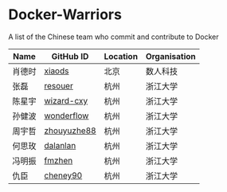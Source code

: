 # Docker-Warriors
A list of the Chinese team who commit and contribute to Docker

Name | GitHub ID | Location | Organisation
-----| ----------| ---------- |------------
肖德时| [xiaods](https://github.com/xiaods) | 北京| 数人科技|
张磊 | [resouer](https://github.com/resouer)|杭州|浙江大学
陈星宇|[wizard-cxy](https://github.com/wizard-cxy)|杭州|浙江大学
孙健波|[wonderflow](https://github.com/wonderflow)|杭州|浙江大学
周宇哲|[zhouyuzhe88](https://github.com/zhouyuzhe88)|杭州|浙江大学
何思玫|[dalanlan](https://github.com/dalanlan)|杭州|浙江大学
冯明振|[fmzhen](https://github.com/fmzhen)|杭州|浙江大学
仇臣|[cheney90](https://github.com/cheney90)|杭州|浙江大学
